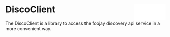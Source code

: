 # DiscoClient <img align="right" src="https://github.com/foojay2020/badges/raw/main/works_with_openjdk/Works-with-OpenJDK.png" width="100">
The DiscoClient is a library to access the foojay discovery api service in 
a more convenient way.

